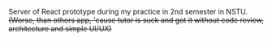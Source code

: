 Server of React prototype during my practice in 2nd semester in NSTU.  
~~(Worse, than others app, 'cause tutor is suck and got it without code review, architecture and simple UI/UX)~~
  
~~~ Demo URL - https://64635c3c103ff4776f511c1d--smart-alarm.netlify.app~~~
